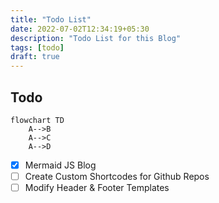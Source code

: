 ```yaml
---
title: "Todo List"
date: 2022-07-02T12:34:19+05:30
description: "Todo List for this Blog"
tags: [todo]
draft: true
---
```


## Todo

```mermaid
flowchart TD
    A-->B
    A-->C
    A-->D
```

- [x] Mermaid JS Blog
- [ ] Create Custom Shortcodes for Github Repos
- [ ] Modify Header & Footer Templates
